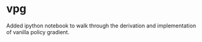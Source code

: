 # vpg

Added ipython notebook to walk through the derivation and implementation of vanilla policy gradient.
